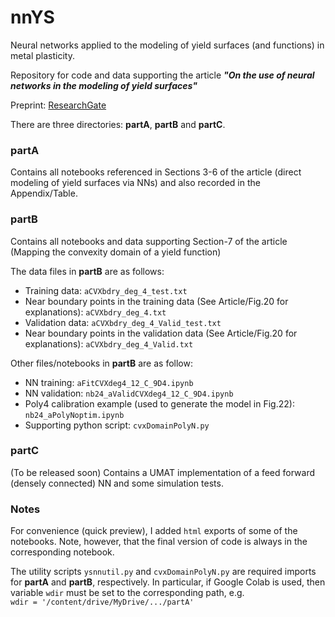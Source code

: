 # nnYS


Neural networks applied to the modeling of yield surfaces (and functions) in metal plasticity.   

Repository for code and data supporting the article ***"On the use of neural networks in the modeling of yield surfaces"***   

Preprint: [ResearchGate](https://www.researchgate.net/publication/371681181_On_the_use_of_neural_networks_in_the_modeling_of_yield_surfaces)  



There are three directories: **partA**,  **partB** and **partC**.

### **partA** 
Contains all notebooks referenced in Sections 3-6 of the article (direct modeling of yield surfaces via NNs) and also recorded in the Appendix/Table. 


### **partB**   
Contains all notebooks and data supporting Section-7 of the article 
(Mapping the convexity domain of a yield function)

The data files in **partB** are as follows: 

- Training data: ```aCVXbdry_deg_4_test.txt```
- Near boundary points in the training data (See Article/Fig.20 for explanations):
```aCVXbdry_deg_4.txt``` 
- Validation data: ```aCVXbdry_deg_4_Valid_test.txt```  
- Near boundary points in the validation data (See Article/Fig.20 for explanations): ```aCVXbdry_deg_4_Valid.txt``` 


Other files/notebooks in **partB** are as follow:


- NN training:  ```aFitCVXdeg4_12_C_9D4.ipynb```
- NN validation: ```nb24_aValidCVXdeg4_12_C_9D4.ipynb```  
- Poly4 calibration example (used to generate the model in Fig.22): ```nb24_aPolyNoptim.ipynb```
- Supporting python script: ```cvxDomainPolyN.py```  


### **partC**   
(To be released soon) Contains a UMAT implementation of a feed forward (densely connected) NN and some simulation tests. 


### Notes

For convenience (quick preview), I added ```html``` exports of some of the notebooks. Note, however, that the final version of code is always in the corresponding notebook.  


The utility scripts ```ysnnutil.py``` and ```cvxDomainPolyN.py``` are required imports for **partA** and **partB**, respectively. In particular, if Google Colab is used, then variable ```wdir``` must be set to the corresponding path, e.g.    
   ```wdir = '/content/drive/MyDrive/.../partA'```
   
   
   
   